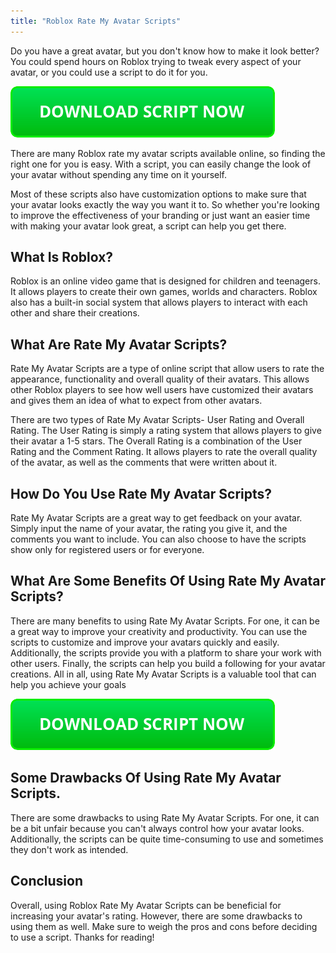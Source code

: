 ```yaml
---
title: "Roblox Rate My Avatar Scripts"
---
```


Do you have a great avatar, but you don't know how to make it look better? You could spend hours on Roblox trying to tweak every aspect of your avatar, or you could use a script to do it for you.

[![script button](https://github.com/robloxpaste/robloxpaste.github.io/blob/main/script_button.png?raw=true)](https://rbxpaste.com/latest-script)


There are many Roblox rate my avatar scripts available online, so finding the right one for you is easy. With a script, you can easily change the look of your avatar without spending any time on it yourself.

Most of these scripts also have customization options to make sure that your avatar looks exactly the way you want it to. So whether you're looking to improve the effectiveness of your branding or just want an easier time with making your avatar look great, a script can help you get there.

## What Is Roblox?
Roblox is an online video game that is designed for children and teenagers. It allows players to create their own games, worlds and characters. Roblox also has a built-in social system that allows players to interact with each other and share their creations.

## What Are Rate My Avatar Scripts?
Rate My Avatar Scripts are a type of online script that allow users to rate the appearance, functionality and overall quality of their avatars. This allows other Roblox players to see how well users have customized their avatars and gives them an idea of what to expect from other avatars.

There are two types of Rate My Avatar Scripts- User Rating and Overall Rating. The User Rating is simply a rating system that allows players to give their avatar a 1-5 stars. The Overall Rating is a combination of the User Rating and the Comment Rating. It allows players to rate the overall quality of the avatar, as well as the comments that were written about it.

## How Do You Use Rate My Avatar Scripts?

Rate My Avatar Scripts are a great way to get feedback on your avatar. Simply input the name of your avatar, the rating you give it, and the comments you want to include. You can also choose to have the scripts show only for registered users or for everyone.

## What Are Some Benefits Of Using Rate My Avatar Scripts?

There are many benefits to using Rate My Avatar Scripts. For one, it can be a great way to improve your creativity and productivity. You can use the scripts to customize and improve your avatars quickly and easily. Additionally, the scripts provide you with a platform to share your work with other users. Finally, the scripts can help you build a following for your avatar creations. All in all, using Rate My Avatar Scripts is a valuable tool that can help you achieve your goals

[![script button](https://github.com/robloxpaste/robloxpaste.github.io/blob/main/script_button.png?raw=true)](https://rbxpaste.com/latest-script)

## Some Drawbacks Of Using Rate My Avatar Scripts.
There are some drawbacks to using Rate My Avatar Scripts. For one, it can be a bit unfair because you can't always control how your avatar looks. Additionally, the scripts can be quite time-consuming to use and sometimes they don't work as intended.

## Conclusion

Overall, using Roblox Rate My Avatar Scripts can be beneficial for increasing your avatar's rating. However, there are some drawbacks to using them as well. Make sure to weigh the pros and cons before deciding to use a script. Thanks for reading!

